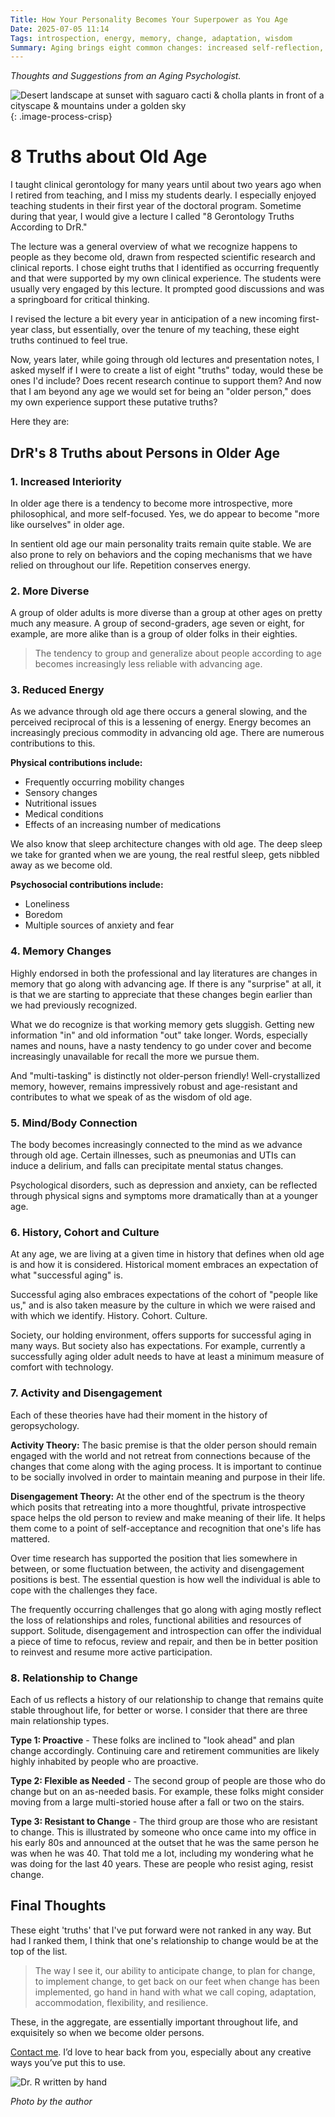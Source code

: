 ```yaml
---
Title: How Your Personality Becomes Your Superpower as You Age
Date: 2025-07-05 11:14
Tags: introspection, energy, memory, change, adaptation, wisdom
Summary: Aging brings eight common changes: increased self-reflection, greater diversity among older adults, reduced energy, memory shifts, stronger mind-body connections, cultural influences, balancing activity with solitude, and individual responses to chan
---
```


_Thoughts and Suggestions from an Aging Psychologist._

![Desert landscape at sunset with saguaro cacti & cholla plants in front of a cityscape & mountains under a golden sky]({static}/images/desert-sunset.jpg){: .image-process-crisp}

# 8 Truths about Old Age

I taught clinical gerontology for many years until about two years ago when I retired from teaching, and I miss my students dearly. I especially enjoyed teaching students in their first year of the doctoral program. Sometime during that year, I would give a lecture I called "8 Gerontology Truths According to DrR." 

The lecture was a general overview of what we recognize happens to people as they become old, drawn from respected scientific research and clinical reports. I chose eight truths that I identified as occurring frequently and that were supported by my own clinical experience. The students were usually very engaged by this lecture. It prompted good discussions and was a springboard for critical thinking. 

I revised the lecture a bit every year in anticipation of a new incoming first-year class, but essentially, over the tenure of my teaching, these eight truths continued to feel true.

Now, years later, while going through old lectures and presentation notes, I asked myself if I were to create a list of eight "truths" today, would these be ones I'd include? Does recent research continue to support them? And now that I am beyond any age we would set for being an "older person," does my own experience support these putative truths?

Here they are:

## DrR's 8 Truths about Persons in Older Age

### 1. Increased Interiority

In older age there is a tendency to become more introspective, more philosophical, and more self-focused. Yes, we do appear to become "more like ourselves" in older age. 

In sentient old age our main personality traits remain quite stable. We are also prone to rely on behaviors and the coping mechanisms that we have relied on throughout our life. Repetition conserves energy.

### 2. More Diverse

A group of older adults is more diverse than a group at other ages on pretty much any measure. A group of second-graders, age seven or eight, for example, are more alike than is a group of older folks in their eighties. 

> The tendency to group and generalize about people according to age becomes increasingly less reliable with advancing age.

### 3. Reduced Energy

As we advance through old age there occurs a general slowing, and the perceived reciprocal of this is a lessening of energy. Energy becomes an increasingly precious commodity in advancing old age. There are numerous contributions to this.

**Physical contributions include:**
- Frequently occurring mobility changes
- Sensory changes
- Nutritional issues
- Medical conditions
- Effects of an increasing number of medications

We also know that sleep architecture changes with old age. The deep sleep we take for granted when we are young, the real restful sleep, gets nibbled away as we become old.

**Psychosocial contributions include:**
- Loneliness
- Boredom
- Multiple sources of anxiety and fear

### 4. Memory Changes

Highly endorsed in both the professional and lay literatures are changes in memory that go along with advancing age. If there is any "surprise" at all, it is that we are starting to appreciate that these changes begin earlier than we had previously recognized.

What we do recognize is that working memory gets sluggish. Getting new information "in" and old information "out" take longer. Words, especially names and nouns, have a nasty tendency to go under cover and become increasingly unavailable for recall the more we pursue them.

And "multi-tasking" is distinctly not older-person friendly! Well-crystallized memory, however, remains impressively robust and age-resistant and contributes to what we speak of as the wisdom of old age.

### 5. Mind/Body Connection

The body becomes increasingly connected to the mind as we advance through old age. Certain illnesses, such as pneumonias and UTIs can induce a delirium, and falls can precipitate mental status changes. 

Psychological disorders, such as depression and anxiety, can be reflected through physical signs and symptoms more dramatically than at a younger age.

### 6. History, Cohort and Culture

At any age, we are living at a given time in history that defines when old age is and how it is considered. Historical moment embraces an expectation of what "successful aging" is. 

Successful aging also embraces expectations of the cohort of "people like us," and is also taken measure by the culture in which we were raised and with which we identify. History. Cohort. Culture.

Society, our holding environment, offers supports for successful aging in many ways. But society also has expectations. For example, currently a successfully aging older adult needs to have at least a minimum measure of comfort with technology.

### 7. Activity and Disengagement

Each of these theories have had their moment in the history of geropsychology. 

**Activity Theory:** The basic premise is that the older person should remain engaged with the world and not retreat from connections because of the changes that come along with the aging process. It is important to continue to be socially involved in order to maintain meaning and purpose in their life.

**Disengagement Theory:** At the other end of the spectrum is the theory which posits that retreating into a more thoughtful, private introspective space helps the old person to review and make meaning of their life. It helps them come to a point of self-acceptance and recognition that one's life has mattered.

Over time research has supported the position that lies somewhere in between, or some fluctuation between, the activity and disengagement positions is best. The essential question is how well the individual is able to cope with the challenges they face.

The frequently occurring challenges that go along with aging mostly reflect the loss of relationships and roles, functional abilities and resources of support. Solitude, disengagement and introspection can offer the individual a piece of time to refocus, review and repair, and then be in better position to reinvest and resume more active participation.

### 8. Relationship to Change

Each of us reflects a history of our relationship to change that remains quite stable throughout life, for better or worse. I consider that there are three main relationship types.

**Type 1: Proactive** - These folks are inclined to "look ahead" and plan change accordingly. Continuing care and retirement communities are likely highly inhabited by people who are proactive.

**Type 2: Flexible as Needed** - The second group of people are those who do change but on an as-needed basis. For example, these folks might consider moving from a large multi-storied house after a fall or two on the stairs.

**Type 3: Resistant to Change** - The third group are those who are resistant to change. This is illustrated by someone who once came into my office in his early 80s and announced at the outset that he was the same person he was when he was 40. That told me a lot, including my wondering what he was doing for the last 40 years. These are people who resist aging, resist change.

## Final Thoughts

These eight 'truths' that I've put forward were not ranked in any way. But had I ranked them, I think that one's relationship to change would be at the top of the list. 

> The way I see it, our ability to anticipate change, to plan for change, to implement change, to get back on our feet when change has been implemented, go hand in hand with what we call coping, adaptation, accommodation, flexibility, and resilience.

These, in the aggregate, are essentially important throughout life, and exquisitely so when we become older persons.

[Contact me]({filename}/pages/contact.md). I’d love to hear back from you, especially about any creative ways you’ve put this to use.

![Dr. R written by hand]({static}/images/dr_r_sm.png)

_Photo by the author_